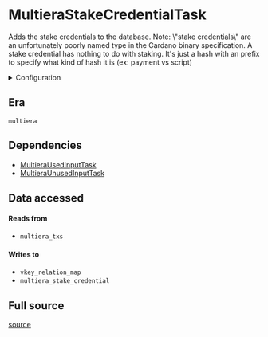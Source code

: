 # MultieraStakeCredentialTask
Adds the stake credentials to the database\.
       Note: \\"stake credentials\\" are an unfortunately poorly named type in the Cardano binary specification\.
       A stake credential has nothing to do with staking\. It's just a hash with an prefix to specify what kind of hash it is \(ex: payment vs script\)


<details>
    <summary>Configuration</summary>

```rust
#[derive(Debug, Clone, Copy, serde::Deserialize, serde::Serialize)]
pub struct EmptyConfig {}

```
</details>


## Era
` multiera `

## Dependencies

   * [MultieraUsedInputTask](./MultieraUsedInputTask)
   * [MultieraUnusedInputTask](./MultieraUnusedInputTask)


## Data accessed
#### Reads from

   * ` multiera_txs `


#### Writes to

   * ` vkey_relation_map `
   * ` multiera_stake_credential `


## Full source
[source](https://github.com/dcSpark/carp/tree/main/indexer/tasks/src/multiera/multiera_stake_credentials.rs)
